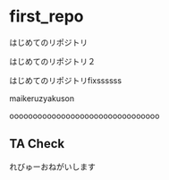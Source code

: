 # first_repo
はじめてのリポジトリ


はじめてのリポジトリ２


はじめてのリポジトリfixssssss

maikeruzyakuson


oooooooooooooooooooooooooooooooo

## TA Check
れびゅーおねがいします
